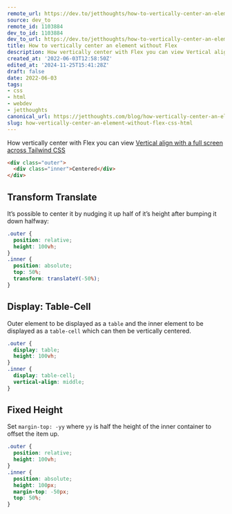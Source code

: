 ```yaml
---
remote_url: https://dev.to/jetthoughts/how-to-vertically-center-an-element-without-flex-4apn
source: dev_to
remote_id: 1103884
dev_to_id: 1103884
dev_to_url: https://dev.to/jetthoughts/how-to-vertically-center-an-element-without-flex-4apn
title: How to vertically center an element without Flex
description: How vertically center with Flex you can view Vertical align with a full screen across Tailwind...
created_at: '2022-06-03T12:58:50Z'
edited_at: '2024-11-25T15:41:28Z'
draft: false
date: 2022-06-03
tags:
- css
- html
- webdev
- jetthoughts
canonical_url: https://jetthoughts.com/blog/how-vertically-center-an-element-without-flex-css-html/
slug: how-vertically-center-an-element-without-flex-css-html
---
```

How vertically center with Flex you can view [Vertical align with a full screen across Tailwind CSS](https://jtway.co/vertical-align-with-a-full-screen-across-tailwind-css-5c6ad91c3e4f)

```html
<div class="outer">
  <div class="inner">Centered</div>
</div>
```

## Transform Translate

It’s possible to center it by nudging it up half of it’s height after bumping it down halfway:

```css
.outer {
  position: relative;
  height: 100vh;
}
.inner {
  position: absolute;
  top: 50%;
  transform: translateY(-50%);
}
```

## Display: Table-Cell

Outer element to be displayed as a `table` and the inner element to be displayed as a `table-cell` which can then be vertically centered.

```css
.outer {
  display: table;
  height: 100vh;
}
.inner {
  display: table-cell;
  vertical-align: middle;
}
```

## Fixed Height

Set `margin-top: -yy` where `yy` is half the height of the inner container to offset the item up.

```css
.outer {
  position: relative;
  height: 100vh;
}
.inner {
  position: absolute;
  height: 100px;
  margin-top: -50px;
  top: 50%;
}
```
